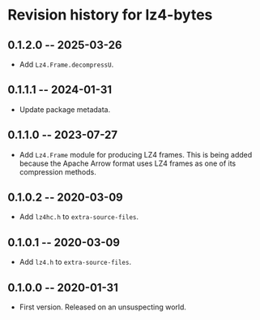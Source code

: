# Revision history for lz4-bytes

## 0.1.2.0 -- 2025-03-26

* Add `Lz4.Frame.decompressU`.

## 0.1.1.1 -- 2024-01-31

* Update package metadata.

## 0.1.1.0 -- 2023-07-27

* Add `Lz4.Frame` module for producing LZ4 frames. This is being added
  because the Apache Arrow format uses LZ4 frames as one of its compression
  methods.

## 0.1.0.2 -- 2020-03-09

* Add `lz4hc.h` to `extra-source-files`.

## 0.1.0.1 -- 2020-03-09

* Add `lz4.h` to `extra-source-files`.

## 0.1.0.0 -- 2020-01-31

* First version. Released on an unsuspecting world.
